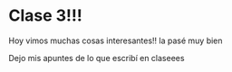 # Clase 3!!!

Hoy vimos muchas cosas interesantes!! la pasé muy bien

Dejo mis apuntes de lo que escribí en claseees


